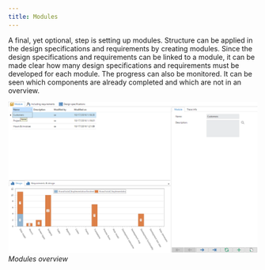 ```yaml
---
title: Modules
---
```


A final, yet optional, step is setting up modules. Structure can be applied in the design specifications and requirements by creating modules. Since the design specifications and requirements can be linked to a module, it can be made clear how many design specifications and requirements must be developed for each module. The progress can also be monitored. It can be seen which components are already completed and which are not in an overview.

![](../assets/sf/image79.png)
*Modules overview*